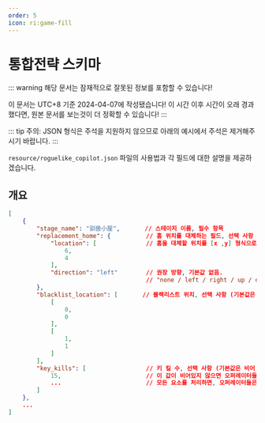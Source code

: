 ```yaml
---
order: 5
icon: ri:game-fill
---
```


# 통합전략 스키마

::: warning
해당 문서는 잠재적으로 잘못된 정보를 포함할 수 있습니다!


이 문서는 UTC+8 기준 2024-04-07에 작성됐습니다! 이 시간 이후 시간이 오래 경과했다면, 원본 문서를 보는것이 더 정확할 수 있습니다!
:::

::: tip
주의: JSON 형식은 주석을 지원하지 않으므로 아래의 예시에서 주석은 제거해주시기 바랍니다.
:::

`resource/roguelike_copilot.json` 파일의 사용법과 각 필드에 대한 설명을 제공하겠습니다.

## 개요

```json
[
    {
        "stage_name": "驯兽小屋",       // 스테이지 이름, 필수 항목
        "replacement_home": {          // 홈 위치를 대체하는 필드, 선택 사항 (기본값은 비어 있음)
            "location": [              // 홈을 대체할 위치를 [x ,y] 형식으로 지정해야합니다.
                6,
                4
            ],
            "direction": "left"        // 권장 방향, 기본값 없음.
                                       // "none / left / right / up / down / 无 / 上 / 下 / 左 / 右"
        },
        "blacklist_location": [       // 블랙리스트 위치, 선택 사항 (기본값은 비어 있음)
            [
                0,
                0
            ],
            [
                1,
                1
            ]
        ],
        "key_kills": [                 // 키 킬 수, 선택 사항 (기본값은 비어 있음)
            15,                        // 이 값이 비어있지 않으면 오퍼레이터들은 기술을 시전 준비되었을 때가 아닌, 킬 수가 해당 값에 도달했을 때 기술을 사용합니다.
            ...                        // 모든 요소를 처리하면, 오퍼레이터들은 기술을 사용 가능한 상태일 때 시전합니다.
        ]
    },
    ...
]
